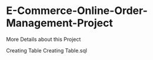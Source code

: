 # E-Commerce-Online-Order-Management-Project
More Details about this Project

Creating Table
Creating Table.sql
